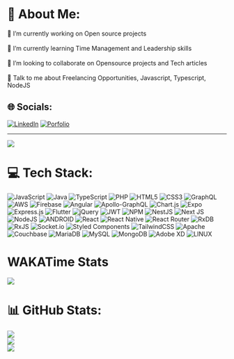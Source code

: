 # 💫 About Me:
🔭 I’m currently working on Open source projects<br><br>🌱 I’m currently learning Time Management and Leadership skills<br><br>👯 I’m looking to collaborate on Opensource projects and Tech articles<br><br>💬 Talk to me about Freelancing Opportunities, Javascript, Typescript, NodeJS


## 🌐 Socials:
[![LinkedIn](https://img.shields.io/badge/LinkedIn-%230077B5.svg?logo=linkedin&logoColor=white)](https://linkedin.com/in/behlole)
[![Porfolio](https://img.shields.io/badge/Porfolio-%230077B5.svg?logo=portfolio&logoColor=white)](https://behlole.github.io)

---
[![](https://visitcount.itsvg.in/api?id=behlole&icon=9&color=1)](https://visitcount.itsvg.in)

# 💻 Tech Stack:
![JavaScript](https://img.shields.io/badge/javascript-%23323330.svg?style=plastic&logo=javascript&logoColor=%23F7DF1E) 
![Java](https://img.shields.io/badge/java-%23007ACC.svg?style=plastic&logo=java&logoColor=white) 
![TypeScript](https://img.shields.io/badge/typescript-%23007ACC.svg?style=plastic&logo=typescript&logoColor=white) ![PHP](https://img.shields.io/badge/php-%23777BB4.svg?style=plastic&logo=php&logoColor=white) ![HTML5](https://img.shields.io/badge/html5-%23E34F26.svg?style=plastic&logo=html5&logoColor=white) ![CSS3](https://img.shields.io/badge/css3-%231572B6.svg?style=plastic&logo=css3&logoColor=white) ![GraphQL](https://img.shields.io/badge/-GraphQL-E10098?style=plastic&logo=graphql&logoColor=white) ![AWS](https://img.shields.io/badge/AWS-%23FF9900.svg?style=plastic&logo=amazon-aws&logoColor=white) ![Firebase](https://img.shields.io/badge/firebase-%23039BE5.svg?style=plastic&logo=firebase) ![Angular](https://img.shields.io/badge/angular-%23DD0031.svg?style=plastic&logo=angular&logoColor=white) ![Apollo-GraphQL](https://img.shields.io/badge/-ApolloGraphQL-311C87?style=plastic&logo=apollo-graphql) ![Chart.js](https://img.shields.io/badge/chart.js-F5788D.svg?style=plastic&logo=chart.js&logoColor=white) ![Expo](https://img.shields.io/badge/expo-1C1E24?style=plastic&logo=expo&logoColor=#D04A37) ![Express.js](https://img.shields.io/badge/express.js-%23404d59.svg?style=plastic&logo=express&logoColor=%2361DAFB) ![Flutter](https://img.shields.io/badge/Flutter-%2302569B.svg?style=plastic&logo=Flutter&logoColor=white) ![jQuery](https://img.shields.io/badge/jquery-%230769AD.svg?style=plastic&logo=jquery&logoColor=white) ![JWT](https://img.shields.io/badge/JWT-black?style=plastic&logo=JSON%20web%20tokens) ![NPM](https://img.shields.io/badge/NPM-%23000000.svg?style=plastic&logo=npm&logoColor=white) ![NestJS](https://img.shields.io/badge/nestjs-%23E0234E.svg?style=plastic&logo=nestjs&logoColor=white) ![Next JS](https://img.shields.io/badge/Next-black?style=plastic&logo=next.js&logoColor=white) ![NodeJS](https://img.shields.io/badge/node.js-6DA55F?style=plastic&logo=node.js&logoColor=white) ![ANDROID](https://img.shields.io/badge/android-%2320232a.svg?style=plastic&logo=android&logoColor=%a4c639) ![React](https://img.shields.io/badge/react-%2320232a.svg?style=plastic&logo=react&logoColor=%2361DAFB) ![React Native](https://img.shields.io/badge/react_native-%2320232a.svg?style=plastic&logo=react&logoColor=%2361DAFB) ![React Router](https://img.shields.io/badge/React_Router-CA4245?style=plastic&logo=react-router&logoColor=white) ![RxDB](https://img.shields.io/badge/rxjs-%23B7178C.svg?style=plastic&logo=reactivex&logoColor=white) ![RxJS](https://img.shields.io/badge/rxjs-%23B7178C.svg?style=plastic&logo=reactivex&logoColor=white) ![Socket.io](https://img.shields.io/badge/Socket.io-black?style=plastic&logo=socket.io&badgeColor=010101) ![Styled Components](https://img.shields.io/badge/styled--components-DB7093?style=plastic&logo=styled-components&logoColor=white) ![TailwindCSS](https://img.shields.io/badge/tailwindcss-%2338B2AC.svg?style=plastic&logo=tailwind-css&logoColor=white) ![Apache](https://img.shields.io/badge/apache-%23D42029.svg?style=plastic&logo=apache&logoColor=white) ![Couchbase](https://img.shields.io/badge/Couchbase-EA2328?style=plastic&logo=couchbase&logoColor=white) ![MariaDB](https://img.shields.io/badge/MariaDB-003545?style=plastic&logo=mariadb&logoColor=white) ![MySQL](https://img.shields.io/badge/mysql-%2300f.svg?style=plastic&logo=mysql&logoColor=white) ![MongoDB](https://img.shields.io/badge/MongoDB-%234ea94b.svg?style=plastic&logo=mongodb&logoColor=white) ![Adobe XD](https://img.shields.io/badge/Adobe%20XD-470137?style=plastic&logo=Adobe%20XD&logoColor=#FF61F6) ![LINUX](https://img.shields.io/badge/Linux-FCC624?style=plastic&logo=linux&logoColor=black)

# WAKATime Stats
<a href="https://github.com/behlole">
<img align="center" src="https://wakatime.com/share/@behlole/d550d5ac-db15-4e8a-ba13-e7f94827f5da.svg"/>
</a>

# 📊 GitHub Stats:
![](https://github-readme-stats-sigma-five.vercel.app/api?username=behlole&theme=algolia&hide_border=false&include_all_commits=true&count_private=true)<br/>
![](https://github-readme-streak-stats.herokuapp.com/?user=behlole&theme=algolia&hide_border=false)<br/>
![](https://github-readme-stats-sigma-five.vercel.app/api/top-langs/?username=behlole&theme=algolia&hide_border=false&include_all_commits=true&count_private=true&layout=compact)
